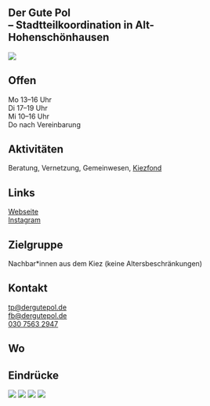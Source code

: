 ## Der Gute Pol<br> – Stadtteilkoordination in Alt-Hohenschönhausen
<img id="topmedia" src="/Begegnungen/Images/BENN/logo.jpg" />

## Offen
Mo 13–16 Uhr<br>
Di 17–19 Uhr<br>
Mi 10–16 Uhr<br>
Do nach Vereinbarung

## Aktivitäten
<p id="activities">
Beratung, Vernetzung, Gemeinwesen, <a class="external_link" href="https://www.dergutepol.de/kiezfonds/">Kiezfond</a>
</p>

## Links
<a class="external_link" href="http://www.dergutepol.de">Webseite</a><br>
<a class="external_link" href="https://www.instagram.com/der_gute_pol/">Instagram</a>

## Zielgruppe
Nachbar*innen aus dem Kiez (keine Altersbeschränkungen)

## Kontakt
[tp@dergutepol.de](mailto:tp@dergutepol.de)<br>
[fb@dergutepol.de](mailto:fb@dergutepol.de)<br>
<a href="tel:+493075632947">030 7563 2947</a><br>

## Wo
<div id="gmap"></div>
<script>window.onload = showMap('Küstriner Straße 39, 13055, Berlin', 0, 'gmap_mini')</script>

## Eindrücke
<div class="mediacontainer">
  <img src="Images/BENN/1.jpg" />
  <img src="Images/BENN/2.jpg" />
  <img src="Images/BENN/3.jpg" />
  <img src="Images/BENN/4.jpg" />
</div>


